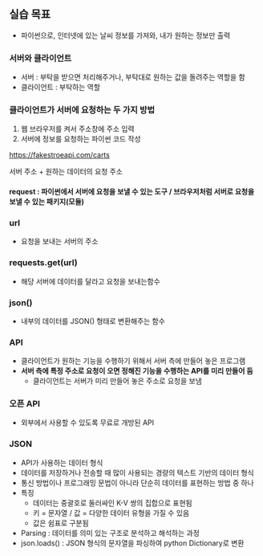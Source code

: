 ## 실습 목표
- 파이썬으로, 인터넷에 있는 날씨 정보를 가져와, 내가 원하는 정보만 출력

### 서버와 클라이언트
- 서버 : 부탁을 받으면 처리해주거나, 부탁대로 원하는 값을 돌려주는 역할을 함
- 클라이언트 : 부탁하는 역할

### 클라이언트가 서버에 요청하는 두 가지 방법
1. 웹 브라우저를 켜서 주소창에 주소 입력
2. 서버에 정보를 요청하는 파이썬 코드 작성

https://fakestroeapi.com/carts

서버 주소 + 원하는 데이터의 요청 주소

#### request : 파이썬에서 서버에 요청을 보낼 수 있는 도구 / 브라우저처럼 서버로 요청을 보낼 수 있는 패키지(모듈)

### url
- 요청을 보내는 서버의 주소

### requests.get(url)
- 해당 서버에 데이터를 달라고 요청을 보내는함수

### json()
- 내부의 데이터를 JSON() 형태로 변환해주는 함수

### API
- 클라이언트가 원하는 기능을 수행하기 위해서 서버 측에 만들어 놓은 프로그램
- **서버 측에 특정 주소로 요청이 오면 정해진 기능을 수행하는 API를 미리 만들어 둠**
    - 클라이언트는 서버가 미리 만들어 놓은 주소로 요청을 보냄


### 오픈 API
- 외부에서 사용할 수 있도록 무료로 개방된 API

### JSON
- API가 사용하는 데이터 형식
- 데이터를 저장하거나 전송할 때 많이 사용되는 경량의 텍스트 기반의 데이터 형식
- 통신 방법이나 프로그래밍 문법이 아니라 단순히 데이터를 표현하는 방법 중 하나
- 특징
    - 데이터는 중괄호로 둘러싸인 K-V 쌍의 집합으로 표현됨
    - 키 = 문자열 / 값 = 다양한 데이터 유형을 가질 수 있음
    - 값은 쉼표로 구분됨
- Parsing : 데이터를 의미 있는 구조로 분석하고 해석하는 과정
- json.loads() : JSON 형식의 문자열을 파싱하여 python Dictionary로 변환